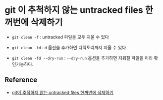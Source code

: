 # git 이 추척하지 않는 untracked files 한꺼번에 삭제하기

* `git clean -f` : untracked 파일을 모두 지울 수 있다

* `git clean -fd` : `d` 옵션을 추가하면 디렉토리까지 지울 수 있다

* `git clean -fd --dry-run` : `--dry-run` 옵션을 추가하면 지워질 파일을 미리 확인가능하다.

## Reference

* [git이 추적하지 않는 untracked files 한꺼번에 삭제하기](https://blog.outsider.ne.kr/1164)

